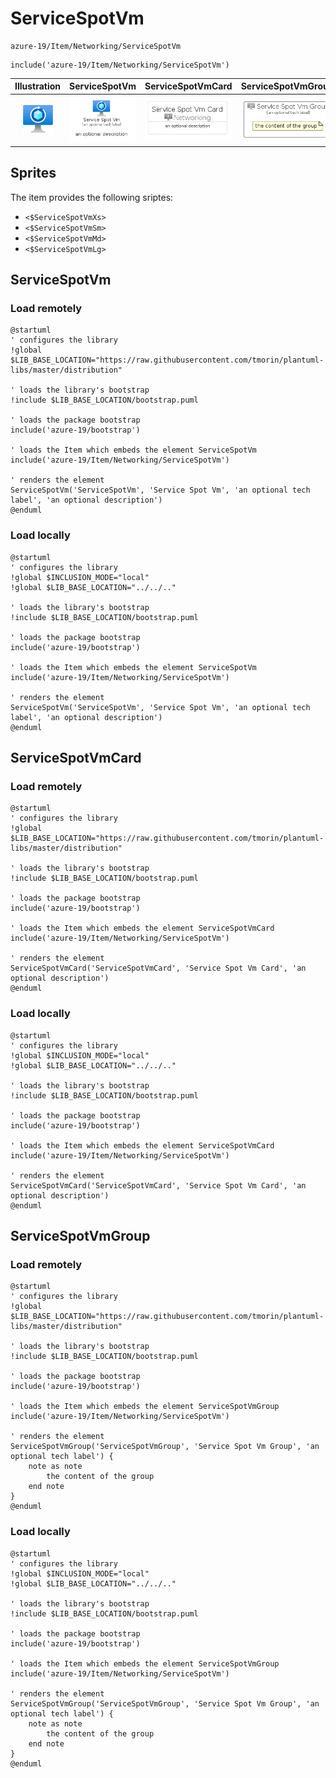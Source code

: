 # ServiceSpotVm


```text
azure-19/Item/Networking/ServiceSpotVm
```

```text
include('azure-19/Item/Networking/ServiceSpotVm')
```



| Illustration | ServiceSpotVm | ServiceSpotVmCard | ServiceSpotVmGroup |
| :---: | :---: | :---: | :---: |
| ![illustration for Illustration](../../../azure-19/Item/Networking/ServiceSpotVm.png) | ![illustration for ServiceSpotVm](../../../azure-19/Item/Networking/ServiceSpotVm.Local.png) | ![illustration for ServiceSpotVmCard](../../../azure-19/Item/Networking/ServiceSpotVmCard.Local.png) | ![illustration for ServiceSpotVmGroup](../../../azure-19/Item/Networking/ServiceSpotVmGroup.Local.png) |



## Sprites
The item provides the following sriptes:

- `<$ServiceSpotVmXs>`
- `<$ServiceSpotVmSm>`
- `<$ServiceSpotVmMd>`
- `<$ServiceSpotVmLg>`





## ServiceSpotVm

### Load remotely
```plantuml
@startuml
' configures the library
!global $LIB_BASE_LOCATION="https://raw.githubusercontent.com/tmorin/plantuml-libs/master/distribution"

' loads the library's bootstrap
!include $LIB_BASE_LOCATION/bootstrap.puml

' loads the package bootstrap
include('azure-19/bootstrap')

' loads the Item which embeds the element ServiceSpotVm
include('azure-19/Item/Networking/ServiceSpotVm')

' renders the element
ServiceSpotVm('ServiceSpotVm', 'Service Spot Vm', 'an optional tech label', 'an optional description')
@enduml
```

### Load locally
```plantuml
@startuml
' configures the library
!global $INCLUSION_MODE="local"
!global $LIB_BASE_LOCATION="../../.."

' loads the library's bootstrap
!include $LIB_BASE_LOCATION/bootstrap.puml

' loads the package bootstrap
include('azure-19/bootstrap')

' loads the Item which embeds the element ServiceSpotVm
include('azure-19/Item/Networking/ServiceSpotVm')

' renders the element
ServiceSpotVm('ServiceSpotVm', 'Service Spot Vm', 'an optional tech label', 'an optional description')
@enduml
```

## ServiceSpotVmCard

### Load remotely
```plantuml
@startuml
' configures the library
!global $LIB_BASE_LOCATION="https://raw.githubusercontent.com/tmorin/plantuml-libs/master/distribution"

' loads the library's bootstrap
!include $LIB_BASE_LOCATION/bootstrap.puml

' loads the package bootstrap
include('azure-19/bootstrap')

' loads the Item which embeds the element ServiceSpotVmCard
include('azure-19/Item/Networking/ServiceSpotVm')

' renders the element
ServiceSpotVmCard('ServiceSpotVmCard', 'Service Spot Vm Card', 'an optional description')
@enduml
```

### Load locally
```plantuml
@startuml
' configures the library
!global $INCLUSION_MODE="local"
!global $LIB_BASE_LOCATION="../../.."

' loads the library's bootstrap
!include $LIB_BASE_LOCATION/bootstrap.puml

' loads the package bootstrap
include('azure-19/bootstrap')

' loads the Item which embeds the element ServiceSpotVmCard
include('azure-19/Item/Networking/ServiceSpotVm')

' renders the element
ServiceSpotVmCard('ServiceSpotVmCard', 'Service Spot Vm Card', 'an optional description')
@enduml
```

## ServiceSpotVmGroup

### Load remotely
```plantuml
@startuml
' configures the library
!global $LIB_BASE_LOCATION="https://raw.githubusercontent.com/tmorin/plantuml-libs/master/distribution"

' loads the library's bootstrap
!include $LIB_BASE_LOCATION/bootstrap.puml

' loads the package bootstrap
include('azure-19/bootstrap')

' loads the Item which embeds the element ServiceSpotVmGroup
include('azure-19/Item/Networking/ServiceSpotVm')

' renders the element
ServiceSpotVmGroup('ServiceSpotVmGroup', 'Service Spot Vm Group', 'an optional tech label') {
    note as note
        the content of the group
    end note
}
@enduml
```

### Load locally
```plantuml
@startuml
' configures the library
!global $INCLUSION_MODE="local"
!global $LIB_BASE_LOCATION="../../.."

' loads the library's bootstrap
!include $LIB_BASE_LOCATION/bootstrap.puml

' loads the package bootstrap
include('azure-19/bootstrap')

' loads the Item which embeds the element ServiceSpotVmGroup
include('azure-19/Item/Networking/ServiceSpotVm')

' renders the element
ServiceSpotVmGroup('ServiceSpotVmGroup', 'Service Spot Vm Group', 'an optional tech label') {
    note as note
        the content of the group
    end note
}
@enduml
```

